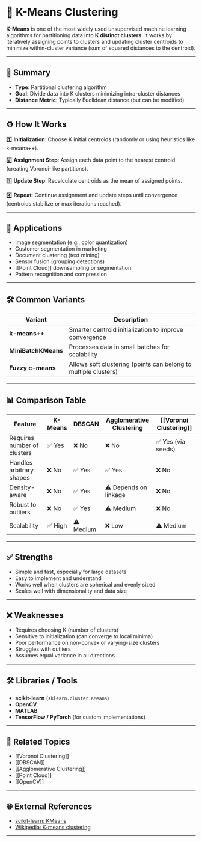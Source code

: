 # 📌 K-Means Clustering

**K-Means** is one of the most widely used unsupervised machine learning algorithms for partitioning data into **K distinct clusters**. It works by iteratively assigning points to clusters and updating cluster centroids to minimize within-cluster variance (sum of squared distances to the centroid).

---

## 🧠 Summary

- **Type**: Partitional clustering algorithm
- **Goal**: Divide data into K clusters minimizing intra-cluster distances
- **Distance Metric**: Typically Euclidean distance (but can be modified)

---

## ⚙️ How It Works

1️⃣ **Initialization**: Choose K initial centroids (randomly or using heuristics like k-means++).

2️⃣ **Assignment Step**: Assign each data point to the nearest centroid (creating Voronoi-like partitions).

3️⃣ **Update Step**: Recalculate centroids as the mean of assigned points.

4️⃣ **Repeat**: Continue assignment and update steps until convergence (centroids stabilize or max iterations reached).

---

## 🎯 Applications

- Image segmentation (e.g., color quantization)
- Customer segmentation in marketing
- Document clustering (text mining)
- Sensor fusion (grouping detections)
- [[Point Cloud]] downsampling or segmentation
- Pattern recognition and compression

---

## 🛠️ Common Variants

| Variant          | Description |
|------------------|-------------|
| **k-means++**    | Smarter centroid initialization to improve convergence |
| **MiniBatchKMeans** | Processes data in small batches for scalability |
| **Fuzzy c-means** | Allows soft clustering (points can belong to multiple clusters) |

---

## 📊 Comparison Table

| Feature                | K-Means             | DBSCAN               | Agglomerative Clustering | [[Voronoi Clustering]] |
|------------------------|--------------------|----------------------|-------------------------|-----------------------|
| Requires number of clusters | ✅ Yes            | ❌ No                 | ❌ No                    | ✅ Yes (via seeds)     |
| Handles arbitrary shapes | ❌ No              | ✅ Yes                | ✅ Yes                   | ❌ No                  |
| Density-aware          | ❌ No               | ✅ Yes                | ⚠️ Depends on linkage    | ❌ No                  |
| Robust to outliers      | ❌ No               | ✅ Yes                | ⚠️ Medium                | ❌ No                  |
| Scalability             | ✅ High             | ⚠️ Medium             | ❌ Low                   | ⚠️ Medium              |

---

## ✅ Strengths

- Simple and fast, especially for large datasets
- Easy to implement and understand
- Works well when clusters are spherical and evenly sized
- Scales well with dimensionality and data size

---

## ❌ Weaknesses

- Requires choosing K (number of clusters)
- Sensitive to initialization (can converge to local minima)
- Poor performance on non-convex or varying-size clusters
- Struggles with outliers
- Assumes equal variance in all directions

---

## 🛠️ Libraries / Tools

- **scikit-learn** (`sklearn.cluster.KMeans`)
- **OpenCV**
- **MATLAB**
- **TensorFlow / PyTorch** (for custom implementations)

---

## 🔗 Related Topics

- [[Voronoi Clustering]]
- [[DBSCAN]]
- [[Agglomerative Clustering]]
- [[Point Cloud]]
- [[OpenCV]]

---

## 🌐 External References

- [scikit-learn: KMeans](https://scikit-learn.org/stable/modules/generated/sklearn.cluster.KMeans.html)
- [Wikipedia: K-means clustering](https://en.wikipedia.org/wiki/K-means_clustering)

---
